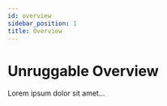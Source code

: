 ```yaml
---
id: overview
sidebar_position: 1
title: Overview
---
```


# Unruggable Overview

Lorem ipsum dolor sit amet...
